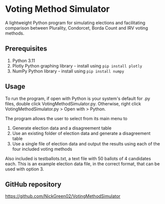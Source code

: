 # Voting Method Simulator
A lightweight Python program for simulating elections and facilitating comparison between Plurality, Condorcet, Borda Count and IRV voting methods.

## Prerequisites
1. Python 3.11
2. Plotly Python graphing library - install using ```pip install plotly```
3. NumPy Python library - install using ```pip install numpy```

## Usage
To run the program, if open with Python is your system's default for .py files, double click VotingMethodSimulator.py. Otherwise, right click VotingMethodSimulator.py > Open with > Python.

The program allows the user to select from its main menu to 
1. Generate election data and a disagreement table
2. Use an existing folder of election data and generate a disagreement table
3. Use a single file of election data and output the results using each of the four included voting methods

Also included is testballots.txt, a text file with 50 ballots of 4 candidates each. This is an example election data file, in the correct format, that can be used with option 3.

## GitHub repository
https://github.com/NickGreen02/VotingMethodSimulator